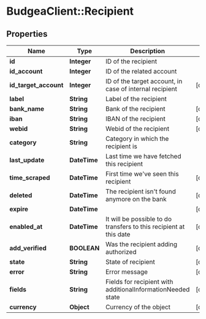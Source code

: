 # BudgeaClient::Recipient

## Properties
Name | Type | Description | Notes
------------ | ------------- | ------------- | -------------
**id** | **Integer** | ID of the recipient | 
**id_account** | **Integer** | ID of the related account | 
**id_target_account** | **Integer** | ID of the target account, in case of internal recipient | [optional] 
**label** | **String** | Label of the recipient | 
**bank_name** | **String** | Bank of the recipient | [optional] 
**iban** | **String** | IBAN of the recipient | [optional] 
**webid** | **String** | Webid of the recipient | [optional] 
**category** | **String** | Category in which the recipient is | 
**last_update** | **DateTime** | Last time we have fetched this recipient | 
**time_scraped** | **DateTime** | First time we&#39;ve seen this recipient | [optional] 
**deleted** | **DateTime** | The recipient isn&#39;t found anymore on the bank | [optional] 
**expire** | **DateTime** |  | [optional] 
**enabled_at** | **DateTime** | It will be possible to do transfers to this recipient at this date | [optional] 
**add_verified** | **BOOLEAN** | Was the recipient adding authorized | [optional] 
**state** | **String** | State of recipient | [optional] 
**error** | **String** | Error message | [optional] 
**fields** | **String** | Fields for recipient with additionalInformationNeeded state | [optional] 
**currency** | **Object** | Currency of the object | [optional] 


